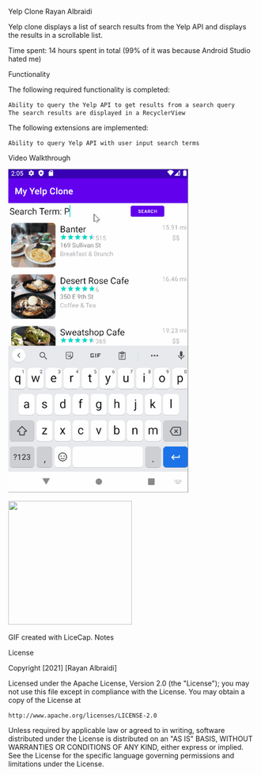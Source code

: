 
Yelp Clone
Rayan Albraidi

Yelp clone displays a list of search results from the Yelp API and displays the results in a scrollable list.

Time spent: 14 hours spent in total (99% of it was because Android Studio hated me)

Functionality

The following required functionality is completed:

    Ability to query the Yelp API to get results from a search query
    The search results are displayed in a RecyclerView

The following extensions are implemented:

    Ability to query Yelp API with user input search terms

Video Walkthrough


![Demo](https://github.com/Rayan2312/MyYelpClone/blob/main/myYelpClone.gif)

<img src="https://i.imgur.com/kAzyZ9W.jpg"  width="250" height="250" />




GIF created with LiceCap.
Notes


License

Copyright [2021] [Rayan Albraidi]

Licensed under the Apache License, Version 2.0 (the "License");
you may not use this file except in compliance with the License.
You may obtain a copy of the License at

    http://www.apache.org/licenses/LICENSE-2.0

Unless required by applicable law or agreed to in writing, software
distributed under the License is distributed on an "AS IS" BASIS,
WITHOUT WARRANTIES OR CONDITIONS OF ANY KIND, either express or implied.
See the License for the specific language governing permissions and
limitations under the License.
